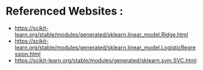 # Referenced Websites : 
* https://scikit-learn.org/stable/modules/generated/sklearn.linear_model.Ridge.html
* https://scikit-learn.org/stable/modules/generated/sklearn.linear_model.LogisticRegression.html
* https://scikit-learn.org/stable/modules/generated/sklearn.svm.SVC.html
